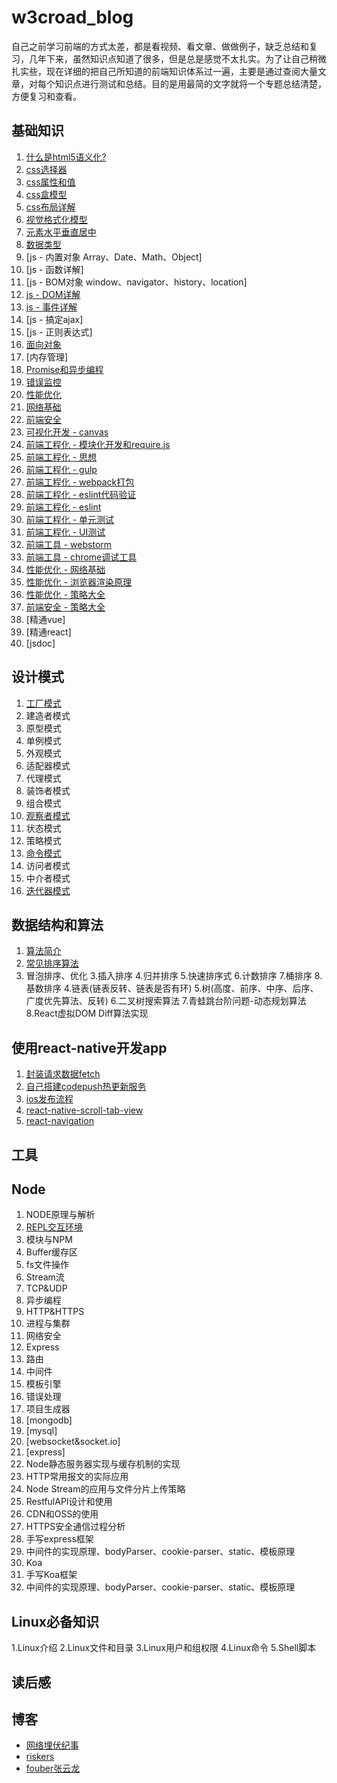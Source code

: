 # w3croad_blog

自己之前学习前端的方式太差，都是看视频、看文章、做做例子，缺乏总结和复习，几年下来，虽然知识点知道了很多，但是总是感觉不太扎实。为了让自己稍微扎实些，现在详细的把自己所知道的前端知识体系过一遍，主要是通过查阅大量文章，对每个知识点进行测试和总结。目的是用最简的文字就将一个专题总结清楚，方便复习和查看。

## 基础知识

1. [什么是html5语义化?](html/语义化.md)
1. [css选择器](html&css/css选择器.md)
1. [css属性和值](html&css/css属性和值.md)
1. [css盒模型](html&css/box-mode/css-box.md)
1. [css布局详解](html&css/布局/basic.md)
1. [视觉格式化模型]()
1. [元素水平垂直居中](html&css/布局/position-center)
1. [数据类型](基础/js/数据类型.md)
1. [js - 内置对象 Array、Date、Math、Object]
1. [js - 函数详解]
1. [js - BOM对象 window、navigator、history、location]
1. [js - DOM详解](基础/js/dom/dom.md)
1. [js - 事件详解](基础/js/dom/event.md)
1. [js - 搞定ajax]
1. [js - 正则表达式]
1. [面向对象](基础/js/面向对象.md)
1. [内存管理]
1. [Promise和异步编程](基础/js/Promise和异步编程.md)
1. [错误监控](issue/错误监控.md)
1. [性能优化]()
1. [网络基础]()
1. [前端安全]()
1. [可视化开发 - canvas]()
1. [前端工程化 - 模块化开发和require.js]()
1. [前端工程化 - 思想]()
1. [前端工程化 - gulp]()
1. [前端工程化 - webpack打包]()
1. [前端工程化 - eslint代码验证]()
1. [前端工程化 - eslint]()
1. [前端工程化 - 单元测试]()
1. [前端工程化 - UI测试]()
1. [前端工具 - webstorm]()
1. [前端工具 - chrome调试工具](工具/chrome-devtools.md)
1. [性能优化 - 网络基础](工具/charles.md)
1. [性能优化 - 浏览器渲染原理](工具/charles.md)
1. [性能优化 - 策略大全](工具/charles.md)
1. [前端安全 - 策略大全](工具/charles.md)
1. [精通vue]
1. [精通react]
1. [jsdoc]

## 设计模式

1. [工厂模式](设计模式/工厂模式)
1. 建造者模式
1. 原型模式
1. 单例模式
1. 外观模式
1. 适配器模式
1. 代理模式
1. 装饰者模式
1. 组合模式
1. [观察者模式](设计模式/观察者模式.md)
1. 状态模式
1. 策略模式
1. [命令模式](设计模式/命令模式.md)
1. 访问者模式
1. 中介者模式
1. [迭代器模式](设计模式/迭代器模式.md)


## 数据结构和算法

1. [算法简介](数据结构和算法/算法简介.md)
3. [常见排序算法](数据结构和算法/排序算法.md)
1. 冒泡排序、优化
3.插入排序
4.归并排序
5.快速排序式
6.计数排序
7.桶排序
8.基数排序
4.链表(链表反转、链表是否有环)
5.树(高度、前序、中序、后序、广度优先算法、反转)
6.二叉树搜索算法
7.青蛙跳台阶问题-动态规划算法
8.React虚拟DOM Diff算法实现

## 使用react-native开发app


1. [封装请求数据fetch](react-native/fetch.md)
1. [自己搭建codepush热更新服务](react-native/codepush.md)
1. [ios发布流程](react-native/iso_deploy.md)
1. [react-native-scroll-tab-view](react-native/react_native_scroll_tab_view.md)
1. [react-navigation](react_navigation.md)

## 工具



## Node

1. NODE原理与解析
1. [REPL交互环境](node/REPL交互环境)
1. 模块与NPM
1. Buffer缓存区
1. fs文件操作
1. Stream流
1. TCP&UDP
1. 异步编程
1. HTTP&HTTPS
1. 进程与集群
1. 网络安全
1. Express
1. 路由
1. 中间件
1. 模板引擎
1. 错误处理
1. 项目生成器
1. [mongodb]
1. [mysql]
1. [websocket&socket.io]
1. [express]
5. Node静态服务器实现与缓存机制的实现
6. HTTP常用报文的实际应用
7. Node Stream的应用与文件分片上传策略
8. RestfulAPI设计和使用
9. CDN和OSS的使用
10. HTTPS安全通信过程分析
1. 手写express框架
2. 中间件的实现原理、bodyParser、cookie-parser、static、模板原理
3. Koa
1. 手写Koa框架
2. 中间件的实现原理、bodyParser、cookie-parser、static、模板原理

## Linux必备知识

1.Linux介绍
2.Linux文件和目录
3.Linux用户和组权限
4.Linux命令
5.Shell脚本



## 读后感

## 博客

- [网络埋伏纪事](http://www.xiaojichao.com/archives/)
- [riskers](https://github.com/riskers/blog/issues)
- [fouber张云龙](https://github.com/fouber/blog)


